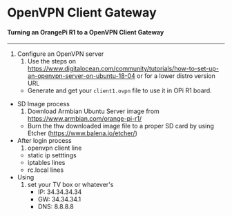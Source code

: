 # OpenVPN Client Gateway
#### Turning an OrangePi R1 to a OpenVPN Client Gateway
---

1. Configure an OpenVPN server
    1. Use the steps on https://www.digitalocean.com/community/tutorials/how-to-set-up-an-openvpn-server-on-ubuntu-18-04 or for a lower distro version URL
    * Generate and get your ```client1.ovpn``` file to use it in OPi R1 board.
* SD Image process
    1. Download Armbian Ubuntu Server image from https://www.armbian.com/orange-pi-r1/
    * Burn the thw downloaded image file to a proper SD card by using Etcher (https://www.balena.io/etcher/)
* After login process 
    1. openvpn client line
    * static ip setttings
    * iptables lines
    * rc.local lines
* Using
    1. set your TV box or whatever's
        * IP: 34.34.34.34
        * GW: 34.34.34.1
        * DNS: 8.8.8.8
